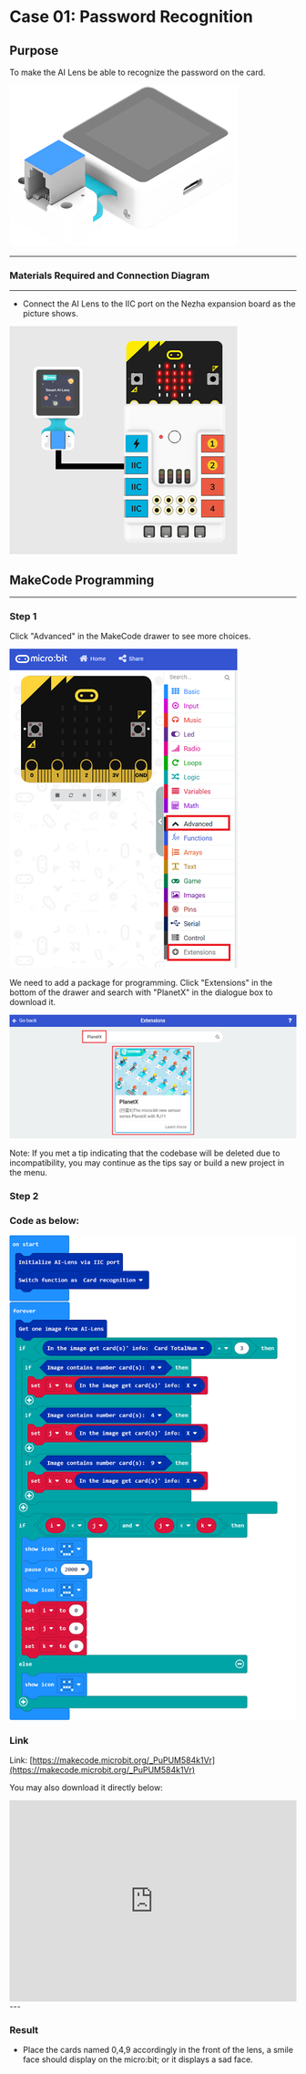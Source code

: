 # Case 01: Password Recognition 

## Purpose 
To make the AI Lens be able to recognize the password on the card. 

![](./images/05035_01.png)



---

### Materials Required and Connection Diagram
---

- Connect the AI Lens to the IIC port on the Nezha expansion board as the picture shows. 


![](./images/05035_01_03.png)



## MakeCode Programming 
---

### Step 1
Click "Advanced" in the MakeCode drawer to see more choices. 

![](./images/05001_04.png)

We need to add a package for programming. Click "Extensions" in the bottom of the drawer and search with "PlanetX" in the dialogue box to download it. 

![](./images/05001_05.png)

Note: If you met a tip indicating that the codebase will be deleted due to incompatibility, you may continue as the tips say or build a new project in the menu. 

### Step 2

### Code as below:

![](./images/05035_01_06.png)


### Link
Link: [https://makecode.microbit.org/_PuPUM584k1Vr](https://makecode.microbit.org/_PuPUM584k1Vr)

You may also download it directly below:

<div style="position:relative;height:0;padding-bottom:70%;overflow:hidden;"><iframe style="position:absolute;top:0;left:0;width:100%;height:100%;" src="https://makecode.microbit.org/#pub:_PuPUM584k1Vr" frameborder="0" sandbox="allow-popups allow-forms allow-scripts allow-same-origin"></iframe></div>  
---

### Result
- Place the cards named 0,4,9 accordingly in the front of the lens, a smile face should display on the micro:bit; or it displays a sad face.

